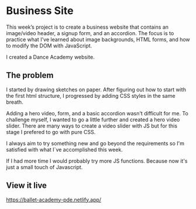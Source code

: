 # Business Site

This week’s project is to create a business website that contains an image/video header, a signup form, and an accordion. The focus is to practice what I've learned about image backgrounds, HTML forms, and how to modify the DOM with JavaScript.

I created a Dance Academy website.

## The problem


I started by drawing sketches on paper. After figuring out how to start with the first html structure, I progressed by adding CSS styles in the same breath.

Adding a hero video, form, and a basic accordion wasn't difficult for me. To challenge myself, I wanted to go a little further and created a hero video slider. There are many ways to create a video slider with JS but for this stage I prefered to go with pure CSS.

I always aim to try something new and go beyond the requirements so I'm satisfied with what I`ve accomplished this week.

If I had more time I would probably try more JS functions. Because now it's just a small touch of Javascript.

## View it live

https://ballet-academy-pde.netlify.app/



